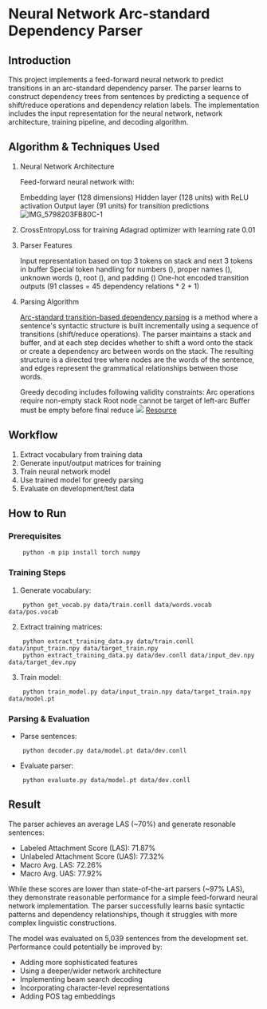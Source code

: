 # Neural Network Arc-standard Dependency Parser
## Introduction
This project implements a feed-forward neural network to predict transitions in an arc-standard dependency parser. The parser learns to construct dependency trees from sentences by predicting a sequence of shift/reduce operations and dependency relation labels. The implementation includes the input representation for the neural network, network architecture, training pipeline, and decoding algorithm.

## Algorithm & Techniques Used
1. Neural Network Architecture

    Feed-forward neural network with:

    Embedding layer (128 dimensions)
    Hidden layer (128 units) with ReLU activation
    Output layer (91 units) for transition predictions
![IMG_5798203FB80C-1](https://hackmd.io/_uploads/r1JYA5OSyl.jpg)


2. CrossEntropyLoss for training
Adagrad optimizer with learning rate 0.01

3. Parser Features

    Input representation based on top 3 tokens on stack and next 3 tokens in buffer
    Special token handling for numbers (<CD>), proper names (<NNP>), unknown words (<UNK>), root (<ROOT>), and padding (<NULL>)
    One-hot encoded transition outputs (91 classes = 45 dependency relations * 2 + 1)

4. Parsing Algorithm

    [Arc-standard transition-based dependency parsing](https://web.stanford.edu/~jurafsky/slp3/old_oct19/15.pdf) is a method where a sentence's syntactic structure is built incrementally using a sequence of transitions (shift/reduce operations). The parser maintains a stack and buffer, and at each step decides whether to shift a word onto the stack or create a dependency arc between words on the stack. The resulting structure is a directed tree where nodes are the words of the sentence, and edges represent the grammatical relationships between those words.
    
    Greedy decoding includes following validity constraints:
    Arc operations require non-empty stack
    Root node cannot be target of left-arc
    Buffer must be empty before final reduce
    ![](https://miro.medium.com/v2/resize:fit:1400/1*mfcStHLTzMZC1evPaSJaag.png)
[Resource](https://towardsdatascience.com/natural-language-processing-dependency-parsing-cf094bbbe3f7)

## Workflow
1. Extract vocabulary from training data
2. Generate input/output matrices for training
3. Train neural network model
4. Use trained model for greedy parsing
5. Evaluate on development/test data

## How to Run
### Prerequisites
```
    python -m pip install torch numpy
```
### Training Steps
1. Generate vocabulary:
```
    python get_vocab.py data/train.conll data/words.vocab data/pos.vocab
```
2. Extract training matrices:
```
    python extract_training_data.py data/train.conll data/input_train.npy data/target_train.npy
    python extract_training_data.py data/dev.conll data/input_dev.npy data/target_dev.npy
```
3. Train model:
```
    python train_model.py data/input_train.npy data/target_train.npy data/model.pt
```
    
### Parsing & Evaluation
- Parse sentences:
```
    python decoder.py data/model.pt data/dev.conll
```
- Evaluate parser:
```
    python evaluate.py data/model.pt data/dev.conll
```

## Result
The parser achieves an average LAS (~70%) and generate resonable sentences:

* Labeled Attachment Score (LAS): 71.87%
* Unlabeled Attachment Score (UAS): 77.32%
* Macro Avg. LAS: 72.26%
* Macro Avg. UAS: 77.92%

While these scores are lower than state-of-the-art parsers (~97% LAS), they demonstrate reasonable performance for a simple feed-forward neural network implementation. The parser successfully learns basic syntactic patterns and dependency relationships, though it struggles with more complex linguistic constructions.
    
The model was evaluated on 5,039 sentences from the development set. Performance could potentially be improved by:

* Adding more sophisticated features
* Using a deeper/wider network architecture
* Implementing beam search decoding
* Incorporating character-level representations
* Adding POS tag embeddings